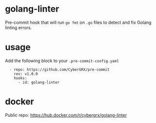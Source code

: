 # golang-linter

Pre-commit hook that will run `go fmt` on `.go` files to detect and fix Golang linting errors.

# usage

Add the following block to your `.pre-commit-config.yaml`

```
  - repo: https://github.com/CyberGRX/pre-commit
    rev: v1.0.0
    hooks:
      - id: golang-linter
```

# docker

Public repo: https://hub.docker.com/r/cybergrx/golang-linter
